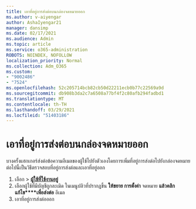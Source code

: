 ```yaml
---
title: เอาที่อยู่การส่งต่อบนกล่องจดหมายออก
ms.author: v-aiyengar
author: AshaIyengar21
manager: dansimp
ms.date: 02/17/2021
ms.audience: Admin
ms.topic: article
ms.service: o365-administration
ROBOTS: NOINDEX, NOFOLLOW
localization_priority: Normal
ms.collection: Adm_O365
ms.custom:
- "9002486"
- "7524"
ms.openlocfilehash: 52c205714bcb82cb50d22211ecb0b77c22569a9d
ms.sourcegitcommit: db908b3da2c7a6508a77bf4f2c80afb294fadbd1
ms.translationtype: MT
ms.contentlocale: th-TH
ms.lasthandoff: 03/29/2021
ms.locfileid: "51403186"
---
```

# <a name="remove-forwarding-addresses-on-the-mailbox"></a>เอาที่อยู่การส่งต่อบนกล่องจดหมายออก

บางครั้งแฮกเกอร์ส่งต่อข้อความอีเมลของผู้ใช้ไปยังตัวเองโดยการเพิ่มที่อยู่การส่งต่อไปยังกล่องจดหมาย ต่อไปนี้เป็นวิธีตรวจสอบที่อยู่การส่งต่อและเอาที่อยู่ออก

1. เลือก  >  **[ผู้ใช้ที่ใช้งานอยู่](https://go.microsoft.com/fwlink/p/?linkid=834822)**
1. เลือกผู้ใช้ที่มีบัญชีถูกละเมิด ในเมนูปลิวที่ปรากฏขึ้น **ให้ขยาย การตั้งค่า** จดหมาย **แล้วคลิก แก้ไข****เพื่อส่งต่อ** อีเมล
1. เอาที่อยู่การส่งต่อออก
